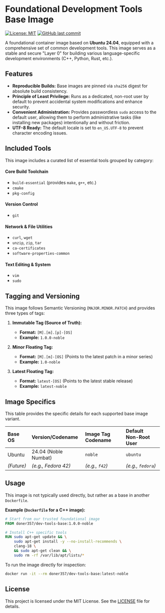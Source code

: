 # Foundational Development Tools Base Image

[![License: MIT](https://img.shields.io/badge/License-MIT-yellow.svg)](https://opensource.org/licenses/MIT)
[![GitHub last commit](https://img.shields.io/github/last-commit/Doner357/dev-tools-base.svg)](https://github.com/Doner357/dev-tools-base/tree/main)

A foundational container image based on **Ubuntu 24.04**, equipped with a comprehensive set of common development tools. This image serves as a stable and secure "Layer 0" for building various language-specific development environments (C++, Python, Rust, etc.).

## Features

* **Reproducible Builds:** Base images are pinned via `sha256` digest for absolute build consistency.
* **Principle of Least Privilege:** Runs as a dedicated, non-root user by default to prevent accidental system modifications and enhance security.
* **Convenient Administration:** Provides passwordless `sudo` access to the default user, allowing them to perform administrative tasks (like installing new packages) intentionally and without friction.
* **UTF-8 Ready:** The default locale is set to `en_US.UTF-8` to prevent character encoding issues.

## Included Tools

This image includes a curated list of essential tools grouped by category:

#### Core Build Toolchain
* `build-essential` (provides `make`, `g++`, etc.)
* `cmake`
* `pkg-config`

#### Version Control
* `git`

#### Network & File Utilities
* `curl`, `wget`
* `unzip`, `zip`, `tar`
* `ca-certificates`
* `software-properties-common`

#### Text Editing & System
* `vim`
* `sudo`

## Tagging and Versioning

This image follows Semantic Versioning (`MAJOR.MINOR.PATCH`) and provides three types of tags:

1.  **Immutable Tag (Source of Truth):**
    * **Format:** `[M].[m].[p]-[OS]`
    * **Example:** `1.0.0-noble`

2.  **Minor Floating Tag:**
    * **Format:** `[M].[m]-[OS]` (Points to the latest patch in a minor series)
    * **Example:** `1.0-noble`

3.  **Latest Floating Tag:**
    * **Format:** `latest-[OS]` (Points to the latest stable release)
    * **Example:** `latest-noble`

## Image Specifics

This table provides the specific details for each supported base image variant.

| Base OS | Version/Codename      | Image Tag Codename | Default Non-Root User |
| :------ | :-------------------- | :----------------- | :-------------------- |
| Ubuntu  | 24.04 (Noble Numbat)  | `noble`            | `ubuntu`              |
| _(Future)_ | _(e.g., Fedora 42)_   | _(e.g., `f42`)_    | _(e.g., `fedora`)_     |


## Usage

This image is not typically used directly, but rather as a base in another `Dockerfile`.

**Example (`Dockerfile` for a C++ image):**
```dockerfile
# Start from our trusted foundational image
FROM doner357/dev-tools-base:1.0.0-noble

# Install C++ specific tools
RUN sudo apt-get update && \
    sudo apt-get install -y --no-install-recommends \
    clang-18 \
    && sudo apt-get clean && \
    sudo rm -rf /var/lib/apt/lists/*
```

To run the image directly for inspection:

```bash
docker run -it --rm doner357/dev-tools-base:latest-noble
```

## License

This project is licensed under the MIT License. See the [LICENSE](https://github.com/Doner357/dev-tools-base/blob/main/LICENSE) file for details.

